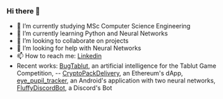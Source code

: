 ### Hi there 👋



- 🔭 I’m currently studying MSc Computer Science Engineering
- 🌱 I’m currently learning Python and Neural Networks
- 👯 I’m looking to collaborate on projects
- 🤔 I’m looking for help with Neural Networks
- 📫 How to reach me: [Linkedin](https://www.linkedin.com/in/filippoveronesi)
- Recent works: [BugTablut](https://github.com/DaniDF/BugTablutChallenge), an artificial intelligence for the Tablut Game Competition,
-- [CryptoPackDelivery](https://github.com/luigidinuzzo/CryptoPackDelivery), an Ethereum's dApp, [eye_pupil_tracker](https://github.com/DaniDF/eye_pupil_tracker), an Android's application with two neural networks, [FluffyDiscordBot](https://github.com/filippoveronesi/FluffyDiscordBot), a Discord's Bot
